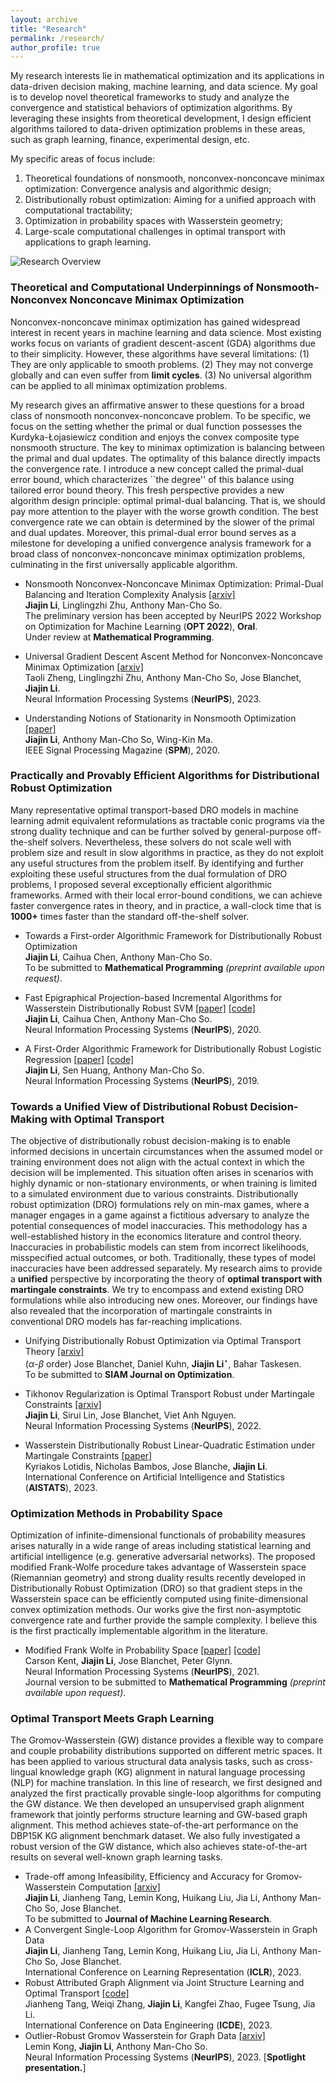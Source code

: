 ```yaml
---
layout: archive
title: "Research"
permalink: /research/
author_profile: true
---
```


My research interests lie in mathematical optimization and its applications in data-driven decision making, machine learning, and data science. My goal is to develop novel theoretical frameworks to study and analyze the convergence and statistical behaviors of optimization algorithms. By leveraging these insights from theoretical development, I design efficient algorithms tailored to data-driven optimization problems in these areas, such as graph learning, finance, experimental design, etc. 

 My specific areas of focus include:

1. Theoretical foundations of nonsmooth, nonconvex-nonconcave minimax optimization:  Convergence analysis and algorithmic design;
2. Distributionally robust optimization: Aiming for a  unified approach with computational tractability; 
3. Optimization in probability spaces with Wasserstein geometry;
4. Large-scale computational challenges in optimal transport with applications to graph learning.  

![Research Overview](https://gerrili1996.github.io/images/research_overview.jpeg)

### Theoretical and Computational Underpinnings of Nonsmooth-Nonconvex Nonconcave Minimax Optimization

Nonconvex-nonconcave minimax optimization has gained widespread interest in recent years in machine learning and data science. Most existing works focus on variants of gradient descent-ascent (GDA) algorithms due to their simplicity. However, these algorithms have several limitations: (1) They are only applicable to smooth problems. (2) They may not converge globally and can even suffer from **limit cycles**. (3) No universal algorithm can be applied to all minimax optimization problems.

My research gives an affirmative answer to these questions for a broad class of nonsmooth nonconvex-nonconcave problem. To be specific, we focus on the setting whether the primal or dual function possesses the  Kurdyka-Łojasiewicz condition and enjoys the convex composite type nonsmooth structure. The key to minimax optimization is balancing between the primal and dual updates. The optimality of this balance directly impacts the convergence rate.   I introduce a new concept called the primal-dual error bound, which characterizes ``the degree'' of this balance using tailored error bound theory. This fresh perspective provides a new algorithm design principle: optimal primal-dual balancing. That is, we should pay more attention to the player with the worse growth condition. The best convergence rate we can obtain is determined by the slower of the primal and dual updates. Moreover, this primal-dual error bound serves as a milestone for developing a unified convergence analysis framework for a broad class of nonconvex-nonconcave minimax optimization problems, culminating in the first universally applicable algorithm. 

- Nonsmooth Nonconvex-Nonconcave Minimax Optimization: Primal-Dual Balancing and Iteration Complexity Analysis [[arxiv]](https://arxiv.org/abs/2209.10825) <br>
  **Jiajin Li**, Linglingzhi Zhu, Anthony Man-Cho So. <br>The preliminary version has been accepted by NeurIPS 2022 Workshop on Optimization for Machine Learning (**OPT 2022**), **Oral**.<br>Under review at **Mathematical Programming**. 

- Universal Gradient Descent Ascent Method for Nonconvex-Nonconcave Minimax Optimization [[arxiv]](https://arxiv.org/abs/2212.12978) <br>Taoli Zheng, Linglingzhi Zhu, Anthony Man-Cho So, Jose Blanchet, **Jiajin Li**. <br>
  Neural Information Processing Systems (**NeurIPS**), 2023. 

- Understanding Notions of Stationarity in Nonsmooth Optimization [[paper]](https://ieeexplore.ieee.org/document/9186389) <br>
  **Jiajin Li**, Anthony Man-Cho So, Wing-Kin Ma. <br>IEEE Signal Processing Magazine (**SPM**), 2020. 

  


### Practically and Provably Efficient Algorithms for Distributional Robust Optimization

Many representative optimal transport-based DRO models in machine learning admit equivalent reformulations as tractable conic programs via the strong duality technique and can be further solved by general-purpose off-the-shelf solvers. Nevertheless, these solvers do not scale well with problem size and result in slow algorithms in practice, as they do not exploit any useful structures from the problem itself. 
By identifying and further exploiting these useful structures from the dual formulation of DRO problems, I proposed several exceptionally efficient algorithmic frameworks. Armed with their local error-bound conditions, we can achieve faster convergence rates in theory, and in practice, a wall-clock time that is  **1000+** times faster than the standard off-the-shelf solver.

- Towards a First-order Algorithmic Framework for Distributionally Robust Optimization<br>
  **Jiajin Li**, Caihua Chen, Anthony Man-Cho So. <br>
  To be submitted to **Mathematical Programming** *(preprint available upon request)*.

- Fast Epigraphical Projection-based Incremental Algorithms for Wasserstein Distributionally Robust SVM [[paper]](https://arxiv.org/abs/2010.12865) [[code]]() <br>
  **Jiajin Li**, Caihua Chen, Anthony Man-Cho So. <br>
  Neural Information Processing Systems (**NeurIPS**), 2020.

- A First-Order Algorithmic Framework for  Distributionally Robust Logistic Regression  [[paper]](https://arxiv.org/abs/1910.12778) [[code]](https://github.com/gerrili1996/DRLR_NIPS2019_exp)<br>
  **Jiajin Li**, Sen Huang, Anthony Man-Cho So. <br>
  Neural Information Processing Systems (**NeurIPS**), 2019. 


### Towards a Unified View of Distributional Robust Decision-Making with Optimal Transport

The objective of distributionally robust decision-making is to enable informed decisions in uncertain circumstances when the assumed model or training environment does not align with the actual context in which the decision will be implemented. This situation often arises in scenarios with highly dynamic or non-stationary environments, or when training is limited to a simulated environment due to various constraints. Distributionally robust optimization (DRO) formulations rely on min-max games, where a manager engages in a game against a fictitious adversary to analyze the potential consequences of model inaccuracies. This methodology has a well-established history in the economics literature and control theory. Inaccuracies in probabilistic models can stem from incorrect likelihoods, misspecified actual outcomes, or both. Traditionally, these types of model inaccuracies have been addressed separately.  My research aims to provide a **unified** perspective by incorporating the theory of **optimal transport with martingale constraints**. We try to encompass and extend existing DRO formulations while also introducing new ones. Moreover, our findings have also revealed that the incorporation of martingale constraints in conventional DRO models has far-reaching implications.

- Unifying Distributionally Robust Optimization via Optimal Transport Theory  [[arxiv]](https://arxiv.org/abs/2308.05414) <br>($\alpha$-$\beta$ order) Jose Blanchet, Daniel Kuhn,  **Jiajin Li**$^\star$, Bahar Taskesen. <br>
To be submitted to **SIAM Journal on Optimization**. 

- Tikhonov Regularization is Optimal Transport Robust under Martingale Constraints [[arxiv]](https://arxiv.org/abs/2210.01413) <br>
   **Jiajin Li**, Sirui Lin, Jose Blanchet, Viet Anh Nguyen. <br>
  Neural Information Processing Systems (**NeurIPS**), 2022. 

- Wasserstein Distributionally Robust Linear-Quadratic Estimation under Martingale Constraints [[paper]](https://proceedings.mlr.press/v206/lotidis23a/lotidis23a.pdf) <br>Kyriakos Lotidis, Nicholas Bambos, Jose Blanche,  **Jiajin Li**. <br>International Conference on Artificial Intelligence and Statistics (**AISTATS**), 2023.

### Optimization Methods in Probability Space

Optimization of infinite-dimensional functionals of probability measures arises naturally in a wide range of areas including statistical learning and artificial intelligence (e.g. generative adversarial networks). The proposed modified Frank-Wolfe procedure takes advantage of Wasserstein space (Riemannian geometry) and strong duality results recently developed in Distributionally Robust Optimization (DRO) so that gradient steps in the Wasserstein space can be efficiently computed using finite-dimensional convex optimization methods. Our works give the first non-asymptotic convergence rate and further provide the sample complexity. I believe this is the first practically implementable algorithm in the literature.

- Modified Frank Wolfe in Probability Space [[paper]](https://proceedings.neurips.cc/paper/2021/hash/79121bb953a3bd47c076f20234bafd2e-Abstract.html) [[code]]() <br>
  Carson Kent, **Jiajin Li**, Jose Blanchet, Peter Glynn. <br>
  Neural Information Processing Systems (**NeurIPS**), 2021. <br>
  Journal version to be submitted to **Mathematical Programming** *(preprint available upon request)*. 


### Optimal Transport Meets Graph Learning 
The Gromov-Wasserstein (GW) distance provides a flexible way to compare and couple probability distributions supported on different metric spaces. It has been applied to various structural data analysis tasks, such as cross-lingual knowledge graph (KG) alignment in natural language processing (NLP) for machine translation.
In this line of research, we first designed and analyzed the first practically provable single-loop algorithms for computing the GW distance. We then developed an unsupervised graph alignment framework that jointly performs structure learning and GW-based graph alignment. This method achieves state-of-the-art performance on the DBP15K KG alignment benchmark dataset. We also fully investigated a robust version of the GW distance, which also achieves state-of-the-art results on several well-known graph learning tasks.

- Trade-off among Infeasibility, Efficiency and Accuracy for Gromov-Wasserstein Computation [[arxiv]](https://arxiv.org/abs/2205.08115) <br>
  **Jiajin Li**,  Jianheng Tang, Lemin Kong, Huikang Liu,  Jia Li, Anthony Man-Cho So, Jose 
  Blanchet. <br>
  To be submitted to **Journal of Machine Learning Research**. 
- A Convergent Single-Loop Algorithm for Gromov-Wasserstein in Graph Data  <br>
  **Jiajin Li**,  Jianheng Tang, Lemin Kong, Huikang Liu,  Jia Li, Anthony Man-Cho So, Jose Blanchet. <br>International Conference on Learning Representation (**ICLR**), 2023.
- Robust Attributed Graph Alignment via Joint Structure Learning and Optimal Transport [[code]](https://github.com/squareRoot3/SLOTAlign)<br>
  Jianheng Tang, Weiqi Zhang,  **Jiajin Li**,  Kangfei Zhao, Fugee Tsung, Jia Li. <br>
  International Conference on Data Engineering  (**ICDE**), 2023.
- Outlier-Robust Gromov Wasserstein for Graph Data [[arxiv]](https://arxiv.org/abs/2302.04610) <br>
  Lemin Kong, **Jiajin Li**, Anthony Man-Cho So. <br>
  Neural Information Processing Systems (**NeurIPS**), 2023. [**Spotlight presentation.**]



